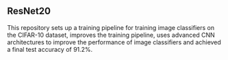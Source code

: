 ## ResNet20
This repository sets up a training pipeline for training image classifiers on the CIFAR-10 dataset, improves the training pipeline, uses advanced CNN architectures to improve the performance of image classifiers and achieved a final test accuracy of 91.2%.

